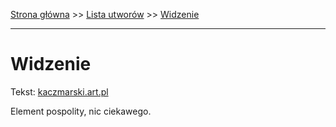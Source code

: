 [Strona główna](../index.md) >> [Lista utworów](../list.md) >> [Widzenie](633.md)

---

# Widzenie

Tekst: [kaczmarski.art.pl](https://www.kaczmarski.art.pl/tworczosc/wiersze/widzenie/)

Element pospolity, nic ciekawego.